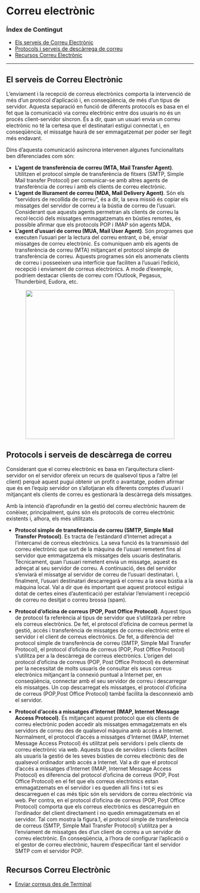 # Correu electrònic
### Índex de Contingut
- [Els serveis de Correu Electrònic](#punt1)
- [Protocols i serveis de descàrrega de correu](#punt2)
- [Recursos Correu Electrònic](#punt3)

<hr>

## El serveis de Correu Electrònic <a name="punt1"></a>

L’enviament i la recepció de correus electrònics comporta la intervenció de més d’un protocol d’aplicació i, en conseqüència, de més d’un tipus de servidor. Aquesta separació en funció de diferents protocols es basa en el fet que la comunicació via correu electrònic entre dos usuaris no és un procés client-servidor síncron. És a dir, quan un usuari envia un correu electrònic no té la certesa que el destinatari estigui connectat i, en conseqüència, el missatge haurà de ser emmagatzemat per poder ser llegit més endavant.

Dins d’aquesta comunicació asíncrona intervenen algunes funcionalitats ben diferenciades com són:
 - **L’agent de transferència de correu (MTA, Mail Transfer Agent)**. Utilitzen el protocol simple de transferència de fitxers (SMTP, Simple Mail transfer Protocol) per comunicar-se amb altres agents de transferència de correu i amb els clients de correu electrònic. 
 - **L’agent de lliurament de correu (MDA, Mail Delivery Agent)**. Són els “servidors de recollida de correu”, és a dir, la seva missió és copiar els missatges del servidor de correu a la bústia de correu de l’usuari. Considerant que aquests agents permetran als clients de correu la recol·lecció dels missatges emmagatzemats en bústies remotes, és possible afirmar que els protocols POP i IMAP són agents MDA.
 - **L’agent d’usuari de correu (MUA, Mail User Agent)**. Són programes que executen l’usuari per la lectura del correu entrant, o bé, enviar missatges de correu electrònic. Es comuniquen amb els agents de transferència de correu (MTA) mitjançant el protocol simple de transferència de correu. Aquests programes són els anomenats clients de correu i posseeixen una interfície que faciliten a l’usuari l’edició, recepció i enviament de correus electrònics. A mode d’exemple, podríem destacar clients de correu com l’Outlook, Pegasus, Thunderbird, Eudora, etc. 

<p align=center><img src="https://ioc.xtec.cat/materials/FP/Recursos/fp_smx_m07_/web/fp_smx_m07_htmlindex/WebContent/u2/media/smxm7uf1ud2_im46.png" width=400></p>


## Protocols i serveis de descàrrega de correu <a name="punt2"></a>

Considerant que el correu electrònic es basa en l’arquitectura client-servidor on el servidor ofereix un recurs de qualsevol tipus a l’altre (el client) perquè aquest pugui obtenir un profit o avantatge, podem afirmar que és en l’equip servidor on s’allotjaran els diferents comptes d’usuari i mitjançant els clients de correu es gestionarà la descàrrega dels missatges.

Amb la intenció d’aprofundir en la gestió del correu electrònic haurem de conèixer, principalment, quins són els protocols de correu electrònic existents i, alhora, els més utilitzats.

- **Protocol simple de transferència de correu (SMTP, Simple Mail Transfer Protocol)**. Es tracta de l’estàndard d’Internet adreçat a l’intercanvi de correus electrònics. La seva funció és la transmissió del correu electrònic que surt de la màquina de l’usuari remetent fins al servidor que emmagatzema els missatges dels usuaris destinataris.
    Tècnicament, quan l’usuari remetent envia un missatge, aquest és adreçat al seu servidor de correu. A continuació, des del servidor s’enviarà el missatge al servidor de correu de l’usuari destinatari. I, finalment, l’usuari destinatari descarregarà el correu a la seva bústia a la màquina local.
    Val a dir que és important que aquest protocol estigui dotat de certes eines d’autenticació per estalviar l’enviament i recepció de correu no desitjat o correu brossa (spam).
    
- **Protocol d’oficina de correus (POP, Post Office Protocol)**. Aquest tipus de protocol fa referència al tipus de servidor que s’utilitzarà per rebre els correus electrònics. De fet, el protocol d’oficina de correus permet la gestió, accés i transferència de missatges de correu electrònic entre el servidor i el client de correus electrònics. De fet, a diferència del protocol simple de transferència de correu (SMTP, Simple Mail Transfer Protocol), el protocol d’oficina de correus (POP, Post Office Protocol) s’utilitza per a la descàrrega de correus electrònics.
    L’origen del protocol d’oficina de correus (POP, Post Office Protocol) és determinat per la necessitat de molts usuaris de consultar els seus correus electrònics mitjançant la connexió puntual a Internet per, en conseqüència, connectar amb el seu servidor de correu i descarregar els missatges. Un cop descarregat els missatges, el protocol d’oficina de correus (POP,Post Office Protocol) també facilita la desconnexió amb el servidor.
    
- **Protocol d’accés a missatges d’Internet (IMAP, Internet Message Access Protocol)**. És mitjançant aquest protocol que els clients de correu electrònic poden accedir als missatges emmagatzemats en els servidors de correu des de qualsevol màquina amb accés a Internet.
    Normalment, el protocol d’accés a missatges d’Internet (IMAP, Internet Message Access Protocol) és utilitzat pels servidors i pels clients de correu electrònic via web. Aquests tipus de servidors i clients faciliten als usuaris la gestió de les seves bústies de correu electrònic des de qualsevol ordinador amb accés a Internet.
    Val a dir que el protocol d’accés a missatges d’Internet (IMAP, Internet Message Access Protocol) es diferencia del protocol d’oficina de correus (POP, Post Office Protocol) en el fet que els correus electrònics estan emmagatzemats en el servidor i es queden allí fins i tot si es descarreguen el cas més típic són els servidors de correu electrònic via web. Per contra, en el protocol d’oficina de correus (POP, Post Office Protocol) comporta que els correus electrònics es descarreguin en l’ordinador del client directament i no quedin emmagatzemats en el servidor.
    Tal com mostra la figura.1, el protocol simple de transferència de correus (SMTP, Simple Mail Transfer Protocol) s’utilitza per a l’enviament de missatges des d’un client de correu a un servidor de correu electrònic.
    En conseqüència, a l’hora de configurar l’aplicació o el gestor de correu electrònic, haurem d’especificar tant el servidor SMTP com el servidor POP.


## Recursos Correu Electrònic<a name="punt3"></a>

- [Enviar correus des de Terminal](https://www.digitalocean.com/community/tutorials/send-email-linux-command-line)

